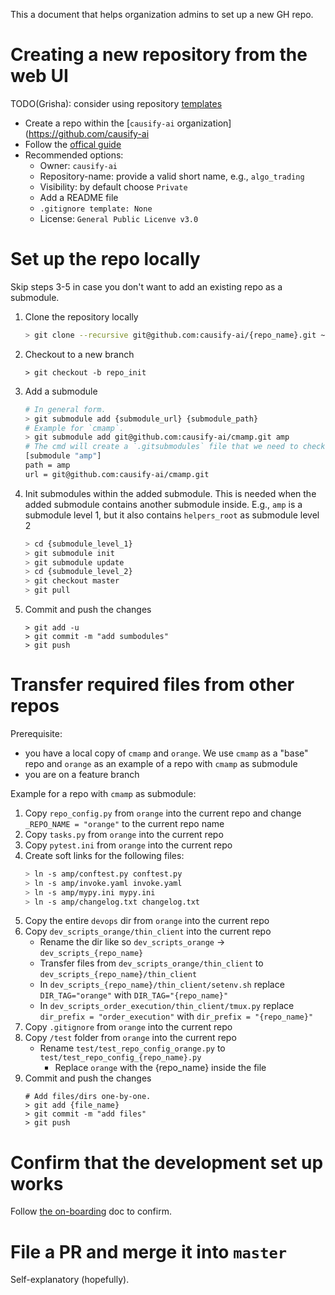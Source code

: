 This a document that helps organization admins to set up a new GH repo.

# Creating a new repository from the web UI

TODO(Grisha): consider using repository [templates](https://docs.github.com/en/repositories/creating-and-managing-repositories/creating-a-repository-from-a-template)

- Create a repo within the [`causify-ai` organization](https://github.com/causify-ai
- Follow the [offical guide](https://docs.github.com/en/repositories/creating-and-managing-repositories/creating-a-new-repository#creating-a-new-repository-from-the-web-ui)
- Recommended options:
    - Owner: `causify-ai`
    - Repository-name: provide a valid short name, e.g., `algo_trading`
    - Visibility: by default choose `Private`
    - Add a README file
    - `.gitignore template: None`
    - License: `General Public Licenve v3.0`

# Set up the repo locally

Skip steps 3-5 in case you don't want to add an existing repo as a submodule.

1. Clone the repository locally
    ```bash
    > git clone --recursive git@github.com:causify-ai/{repo_name}.git ~/src/{repo_name}{index}
    ```
2. Checkout to a new branch
    ```
    > git checkout -b repo_init
    ```
3. Add a submodule
    ```bash
    # In general form.
    > git submodule add {submodule_url} {submodule_path}
    # Example for `cmamp`.
    > git submodule add git@github.com:causify-ai/cmamp.git amp
    # The cmd will create a `.gitsubmodules` file that we need to check-in.
    [submodule "amp"]
	path = amp
	url = git@github.com:causify-ai/cmamp.git
    ```
4. Init submodules within the added submodule. This is needed when the added submodule contains another submodule inside. E.g., `amp` is a submodule level 1, but it also contains `helpers_root` as submodule level 2
    ```bash
    > cd {submodule_level_1}
    > git submodule init
    > git submodule update
    > cd {submodule_level_2}
    > git checkout master
    > git pull
    ```
5. Commit and push the changes
    ```
    > git add -u
    > git commit -m "add sumbodules"
    > git push
    ```

# Transfer required files from other repos

Prerequisite: 
- you have a local copy of `cmamp` and `orange`. We use `cmamp` as a "base" repo and `orange` as an example of a repo with `cmamp` as submodule
- you are on a feature branch

Example for a repo with `cmamp` as submodule:
1. Copy `repo_config.py` from `orange` into the current repo and change `_REPO_NAME = "orange"` to the current repo name
2. Copy `tasks.py` from `orange` into the current repo
3. Copy `pytest.ini` from `orange` into the current repo
4. Create soft links for the following files:
    ```bash
    > ln -s amp/conftest.py conftest.py
    > ln -s amp/invoke.yaml invoke.yaml
    > ln -s amp/mypy.ini mypy.ini
    > ln -s amp/changelog.txt changelog.txt
    ```
5. Copy the entire `devops` dir from `orange` into the current repo
6. Copy `dev_scripts_orange/thin_client` into the current repo
    - Rename the dir like so `dev_scripts_orange` -> `dev_scripts_{repo_name}`
    - Transfer files from `dev_scripts_orange/thin_client` to `dev_scripts_{repo_name}/thin_client`
    - In `dev_scripts_{repo_name}/thin_client/setenv.sh` replace `DIR_TAG="orange"` with `DIR_TAG="{repo_name}"`
    - In `dev_scripts_order_execution/thin_client/tmux.py` replace `dir_prefix = "order_execution"` with `dir_prefix = "{repo_name}"`
7. Copy `.gitignore` from `orange` into the current repo
8. Copy `/test` folder from `orange` into the current repo
    - Rename `test/test_repo_config_orange.py` to `test/test_repo_config_{repo_name}.py`
        - Replace `orange` with the {repo_name} inside the file
9. Commit and push the changes
    ```
    # Add files/dirs one-by-one.
    > git add {file_name}
    > git commit -m "add files"
    > git push
    ```

# Confirm that the development set up works

Follow [the on-boarding](/docs/onboarding/ck.development_setup.how_to_guide.md#begin-working) doc to confirm.

# File a PR and merge it into `master`

Self-explanatory (hopefully).
